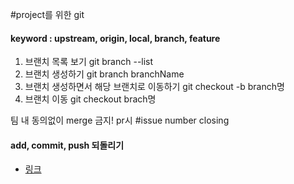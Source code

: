 #project를 위한 git

#### keyword : upstream, origin, local, branch, feature

1. 브랜치 목록 보기 git branch --list
2. 브랜치 생성하기 git branch branchName 
3. 브랜치 생성하면서 해당 브랜치로 이동하기 git checkout -b branch명
4. 브랜치 이동 git checkout brach명

팀 내 동의없이 merge 금지!
pr시 #issue number closing

#### add, commit, push 되돌리기
- [링크](https://gmlwjd9405.github.io/2018/05/25/git-add-cancle.html)
